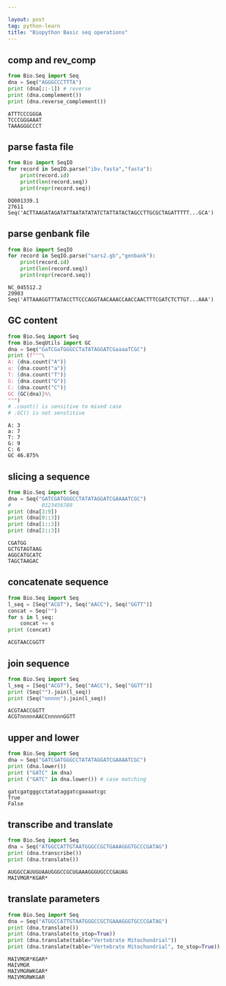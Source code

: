 ```yaml
---

layout: post
tag: python-learn
title: "Biopython Basic seq operations"
---
```




## comp and rev_comp


```python
from Bio.Seq import Seq
dna = Seq("AGGGCCCTTTA")
print (dna[::-1]) # reverse
print (dna.complement())
print (dna.reverse_complement())
```

    ATTTCCCGGGA
    TCCCGGGAAAT
    TAAAGGGCCCT


## parse fasta file


```python
from Bio import SeqIO
for record in SeqIO.parse("ibv.fasta","fasta"):
    print(record.id)
    print(len(record.seq))
    print(repr(record.seq))
```

    DQ001339.1
    27611
    Seq('ACTTAAGATAGATATTAATATATATCTATTATACTAGCCTTGCGCTAGATTTTT...GCA')


## parse genbank file


```python
from Bio import SeqIO
for record in SeqIO.parse("sars2.gb","genbank"):
    print(record.id)
    print(len(record.seq))
    print(repr(record.seq))
```

    NC_045512.2
    29903
    Seq('ATTAAAGGTTTATACCTTCCCAGGTAACAAACCAACCAACTTTCGATCTCTTGT...AAA')


## GC content


```python
from Bio.Seq import Seq
from Bio.SeqUtils import GC
dna = Seq("GaTCGaTGGGCCTaTATAGGATCGaaaaTCGC")
print (f"""\
A: {dna.count("A")}
a: {dna.count("a")}
T: {dna.count("T")}
G: {dna.count("G")}
C: {dna.count("C")}
GC {GC(dna)}%\
""")
# .count() is sensitive to mixed case
# .GC() is not senstitive
```

    A: 3
    a: 7
    T: 7
    G: 9
    C: 6
    GC 46.875%


## slicing a sequence


```python
from Bio.Seq import Seq
dna = Seq("GATCGATGGGCCTATATAGGATCGAAAATCGC")
#          0123456789
print (dna[3:9])
print (dna[0::3])
print (dna[1::3])
print (dna[2::3])
```

    CGATGG
    GCTGTAGTAAG
    AGGCATGCATC
    TAGCTAAGAC


## concatenate sequence


```python
from Bio.Seq import Seq
l_seq = [Seq("ACGT"), Seq("AACC"), Seq("GGTT")]
concat = Seq("")
for s in l_seq:
    concat += s
print (concat)
```

    ACGTAACCGGTT


## join sequence


```python
from Bio.Seq import Seq
l_seq = [Seq("ACGT"), Seq("AACC"), Seq("GGTT")]
print (Seq("").join(l_seq))
print (Seq("nnnnn").join(l_seq))
```

    ACGTAACCGGTT
    ACGTnnnnnAACCnnnnnGGTT


## upper and lower


```python
from Bio.Seq import Seq
dna = Seq("GATCGATGGGCCTATATAGGATCGAAAATCGC")
print (dna.lower())
print ("GATC" in dna)
print ("GATC" in dna.lower()) # case matching
```

    gatcgatgggcctatataggatcgaaaatcgc
    True
    False


## transcribe and translate


```python
from Bio.Seq import Seq
dna = Seq("ATGGCCATTGTAATGGGCCGCTGAAAGGGTGCCCGATAG")
print (dna.transcribe())
print (dna.translate())
```

    AUGGCCAUUGUAAUGGGCCGCUGAAAGGGUGCCCGAUAG
    MAIVMGR*KGAR*


## translate parameters


```python
from Bio.Seq import Seq
dna = Seq("ATGGCCATTGTAATGGGCCGCTGAAAGGGTGCCCGATAG")
print (dna.translate())
print (dna.translate(to_stop=True))
print (dna.translate(table="Vertebrate Mitochondrial"))
print (dna.translate(table="Vertebrate Mitochondrial", to_stop=True))
```

    MAIVMGR*KGAR*
    MAIVMGR
    MAIVMGRWKGAR*
    MAIVMGRWKGAR

